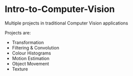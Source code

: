 # Intro-to-Computer-Vision

Multiple projects in traditional Computer Vision applications

Projects are:

- Transformation
- Filtering & Convolution
- Colour Histograms
- Motion Estimation
- Object Movement
- Texture


